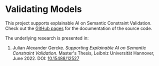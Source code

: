 # Validating Models

This project supports explainable AI on Semantic Constraint Validation.
Check out the [GitHub pages](https://julianloewe.github.io/Validating_Models/html/index.html) for the documentation of the source code.

The underlying research is presented in:
1. Julian Alexander Gercke. _Supporting Explainable AI on Semantic Constraint Validation_. Master's Thesis, Leibniz Universität Hannover, June 2022. DOI: [10.15488/12527](https://doi.org/10.15488/12527)